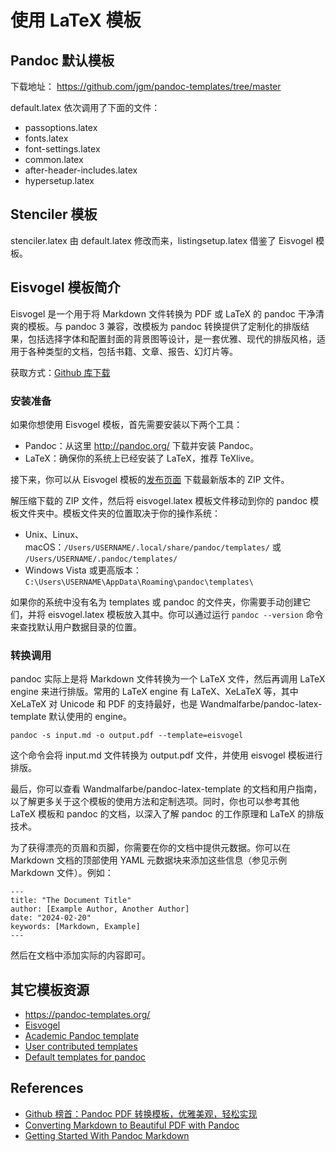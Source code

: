 # 使用 LaTeX 模板

## Pandoc 默认模板

下载地址： https://github.com/jgm/pandoc-templates/tree/master

default.latex 依次调用了下面的文件：

- passoptions.latex
- fonts.latex
- font-settings.latex
- common.latex
- after-header-includes.latex
- hypersetup.latex

## Stenciler 模板

stenciler.latex 由 default.latex 修改而来，listingsetup.latex 借鉴了 Eisvogel 模板。

## Eisvogel 模板简介

Eisvogel 是一个用于将 Markdown 文件转换为 PDF 或 LaTeX 的 pandoc 干净清爽的模板。与 pandoc 3 兼容，改模板为 pandoc 转换提供了定制化的排版结果，包括选择字体和配置封面的背景图等设计，是一套优雅、现代的排版风格，适用于各种类型的文档，包括书籍、文章、报告、幻灯片等。

获取方式：[Github 库下载](https://github.com/Wandmalfarbe/pandoc-latex-template)

### 安装准备

如果你想使用 Eisvogel 模板，首先需要安装以下两个工具：

- Pandoc：从这里 http://pandoc.org/ 下载并安装 Pandoc。
- LaTeX：确保你的系统上已经安装了 LaTeX，推荐 TeXlive。

接下来，你可以从 Eisvogel 模板的[发布页面](https://github.com/Wandmalfarbe/pandoc-latex-template/releases) 下载最新版本的 ZIP 文件。

解压缩下载的 ZIP 文件，然后将 eisvogel.latex 模板文件移动到你的 pandoc 模板文件夹中。模板文件夹的位置取决于你的操作系统：

- Unix、Linux、macOS：`/Users/USERNAME/.local/share/pandoc/templates/` 或 `/Users/USERNAME/.pandoc/templates/`
- Windows Vista 或更高版本：`C:\Users\USERNAME\AppData\Roaming\pandoc\templates\`

如果你的系统中没有名为 templates 或 pandoc 的文件夹，你需要手动创建它们，并将 eisvogel.latex 模板放入其中。你可以通过运行 `pandoc --version` 命令来查找默认用户数据目录的位置。

### 转换调用

pandoc 实际上是将 Markdown 文件转换为一个 LaTeX 文件，然后再调用 LaTeX engine 来进行排版。常用的 LaTeX engine 有 LaTeX、XeLaTeX 等，其中 XeLaTeX 对 Unicode 和 PDF 的支持最好，也是 Wandmalfarbe/pandoc-latex-template 默认使用的 engine。

```
pandoc -s input.md -o output.pdf --template=eisvogel
```

这个命令会将 input.md 文件转换为 output.pdf 文件，并使用 eisvogel 模板进行排版。

最后，你可以查看 Wandmalfarbe/pandoc-latex-template 的文档和用户指南，以了解更多关于这个模板的使用方法和定制选项。同时，你也可以参考其他 LaTeX 模板和 pandoc 的文档，以深入了解 pandoc 的工作原理和 LaTeX 的排版技术。

为了获得漂亮的页眉和页脚，你需要在你的文档中提供元数据。你可以在 Markdown 文档的顶部使用 YAML 元数据块来添加这些信息（参见示例 Markdown 文件）。例如：

```
---
title: "The Document Title"
author: [Example Author, Another Author]
date: "2024-02-20"
keywords: [Markdown, Example]
---
```

然后在文档中添加实际的内容即可。

## 其它模板资源

- <https://pandoc-templates.org/>
- [Eisvogel](https://github.com/Wandmalfarbe/pandoc-latex-template)
- [Academic Pandoc template](https://github.com/maehr/academic-pandoc-template)
- [User contributed templates](https://github.com/jgm/pandoc/wiki/User-contributed-templates)
- [Default templates for pandoc](https://github.com/jgm/pandoc-templates)

## References

- [Github 榜首：Pandoc PDF 转换模板，优雅美观，轻松实现](https://ask.latexstudio.net/ask/article/768.html)
- [Converting Markdown to Beautiful PDF with Pandoc](https://jdhao.github.io/2019/05/30/markdown2pdf_pandoc/)
- [Getting Started With Pandoc Markdown](https://deatrich.github.io/doc-with-pandoc-markdown/)
